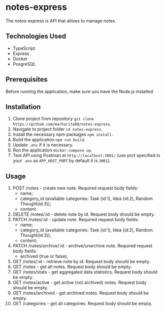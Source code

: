 # notes-express

The notes-express is API that allows to manage notes.

## Technologies Used

- TypeScript
- Express
- Docker
- PosgreSQL

## Prerequisites

Before running the application, make sure you have the Node.js installed.

## Installation

1. Clone project from repository `git clone https://github.com/marharita08/notes-express`.
2. Navigate to project folder `cd notes-express`.
3. Install the necessary npm packages `npm install`.
4. Build the application `npm run build`.
5. Update `.env` if it is necessary.
6. Run the application `docker-compose up`.
7. Test API using Postman at `http://localhost:3001/` (use port specified in your `.env` as `APP_HOST_PORT` by default it is `3001`).

## Usage

1. POST /notes - create new note. Required request body fields:
   - name;
   - category_id (available categories: Task (id:1), Idea (id:2), Random Thought(id:3));
   - content.
2. DELETE /notes/:id - delete note by id. Request body should be empty.
3. PATCH /notes/:id - update note. Required request body fields:
   - name;
   - category_id (available categories: Task (id:1), Idea (id:2), Random Thought(id:3));
   - content;
4. PATCH /notes/archive/:id - archive/unarchive note. Required request body fields:
   - archived (true or false);
5. GET /notes/:id - retrieve note by id. Request body should be empty.
6. GET /notes - get all notes.  Request body should be empty.
7. GET /notes/stats - get aggregated data statistics. Request body should be empty.
8. GET /notes/active - get active (not archived) notes. Request body should be empty.
9. GET /notes/archived - get archived notes. Request body should be empty.
10. GET /categories - get all categories. Request body should be empty.

